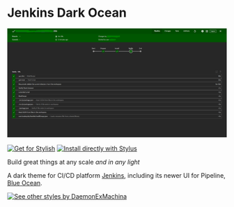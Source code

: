 # Jenkins Dark Ocean

![screenshot]

[![Get for Stylish]][theme-uso]
[![Install directly with Stylus]][theme-github]

Build great things at any scale *and in any light*

A dark theme for CI/CD platform [Jenkins], including its newer UI for Pipeline, [Blue Ocean].

[![See other styles by DaemonExMachina]][home]

[Jenkins]: https://jenkins.io
[Blue Ocean]: https://jenkins.io/projects/blueocean/
[theme-github]: https://raw.githubusercontent.com/DaemonExMachina/userstyles/master/jenkins/jenkins-dark-ocean.user.css
[theme-uso]: https://userstyles.org/styles/161405/jenkins-dark-ocean

[See other styles by DaemonExMachina]: https://img.shields.io/badge/See%20other%20styles%20by-DaemonExMachina-blueviolet
[home]: https://github.com/DaemonExMachina/userstyles
[screenshot]: screenshot.png
[Install directly with Stylus]: https://img.shields.io/badge/Install%20directly%20with-Stylus-238b8b.svg
[Get for Stylish]: https://img.shields.io/badge/Get%20for-Stylish-blue
